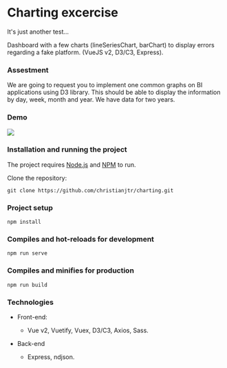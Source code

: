 # Charting excercise

It's just another test...

Dashboard with a few charts (lineSeriesChart, barChart) to display errors regarding a fake platform. (VueJS v2, D3/C3, Express).

### Assestment

We are going to request you to implement one common graphs on BI applications using D3 library. This should be able to display the information by day, week, month and year. We have data for two years.

### Demo

![](charting.gif)

### Installation and running the project

The project requires [Node.js](https://nodejs.org/) and [NPM](https://www.npmjs.com/) to run.

Clone the repository:

```shell
git clone https://github.com/christianjtr/charting.git
```

### Project setup

```
npm install
```

### Compiles and hot-reloads for development

```
npm run serve
```

### Compiles and minifies for production

```
npm run build
```

### Technologies

- Front-end:

  - Vue v2, Vuetify, Vuex, D3/C3, Axios, Sass.

- Back-end
  - Express, ndjson.

